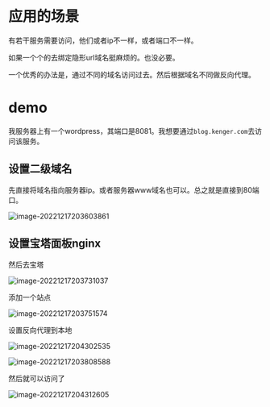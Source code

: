 # 应用的场景

有若干服务需要访问，他们或者ip不一样，或者端口不一样。

如果一个个的去绑定隐形url域名挺麻烦的。也没必要。

一个优秀的办法是，通过不同的域名访问过去。然后根据域名不同做反向代理。



# demo

我服务器上有一个wordpress，其端口是8081。我想要通过`blog.kenger.com`去访问该服务。



## 设置二级域名

先直接将域名指向服务器ip。或者服务器www域名也可以。总之就是直接到80端口。

![image-20221217203603861](https://raw.githubusercontent.com/2892211452/MDimg/master/image/7d3fdd730213faafd876f5c39adc98ca/37c57ef6a84a5c47efe7a06d38397e1b.png)

## 设置宝塔面板nginx

然后去宝塔

![image-20221217203731037](https://raw.githubusercontent.com/2892211452/MDimg/master/image/7d3fdd730213faafd876f5c39adc98ca/87f5c8b0a5c411d8f00163cc0832245b.png)



添加一个站点

![image-20221217203751574](https://raw.githubusercontent.com/2892211452/MDimg/master/image/7d3fdd730213faafd876f5c39adc98ca/5f5223ab4d957d75fe48eb9c468462a7.png)



设置反向代理到本地

![image-20221217204302535](https://raw.githubusercontent.com/2892211452/MDimg/master/image/7d3fdd730213faafd876f5c39adc98ca/91d53881cd3f75902d0a995a3afd3fd2.png)



![image-20221217203808588](https://raw.githubusercontent.com/2892211452/MDimg/master/image/7d3fdd730213faafd876f5c39adc98ca/711d3ca9458779ea6d08dbd5c5cb63c5.png)



然后就可以访问了



![image-20221217204312605](https://raw.githubusercontent.com/2892211452/MDimg/master/image/7d3fdd730213faafd876f5c39adc98ca/a04c3adb65e79bcf6f9ade4810328678.png)





